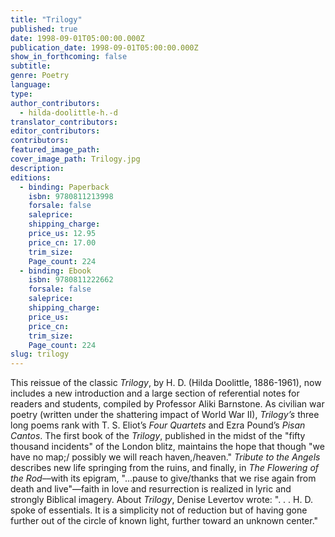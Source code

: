 ```yaml
---
title: "Trilogy"
published: true
date: 1998-09-01T05:00:00.000Z
publication_date: 1998-09-01T05:00:00.000Z
show_in_forthcoming: false
subtitle:
genre: Poetry
language:
type:
author_contributors:
  - hilda-doolittle-h.-d
translator_contributors:
editor_contributors:
contributors:
featured_image_path:
cover_image_path: Trilogy.jpg
description:
editions:
  - binding: Paperback
    isbn: 9780811213998
    forsale: false
    saleprice:
    shipping_charge:
    price_us: 12.95
    price_cn: 17.00
    trim_size:
    Page_count: 224
  - binding: Ebook
    isbn: 9780811222662
    forsale: false
    saleprice:
    shipping_charge:
    price_us:
    price_cn:
    trim_size:
    Page_count: 224
slug: trilogy
---
```


This reissue of the classic _Trilogy_, by H. D. (Hilda Doolittle, 1886-1961), now includes a new introduction and a large section of referential notes for readers and students, compiled by Professor Aliki Barnstone. As civilian war poetry (written under the shattering impact of World War II), _Trilogy’s_ three long poems rank with T. S. Eliot’s _Four Quartets_ and Ezra Pound’s _Pisan Cantos_. The first book of the _Trilogy_, published in the midst of the "fifty thousand incidents" of the London blitz, maintains the hope that though "we have no map;/ possibly we will reach haven,/heaven." _Tribute to the Angels_ describes new life springing from the ruins, and finally, in _The Flowering of the Rod_––with its epigram, "…pause to give/thanks that we rise again from death and live"––faith in love and resurrection is realized in lyric and strongly Biblical imagery. About _Trilogy_, Denise Levertov wrote: ". . . H. D. spoke of essentials. It is a simplicity not of reduction but of having gone further out of the circle of known light, further toward an unknown center."

